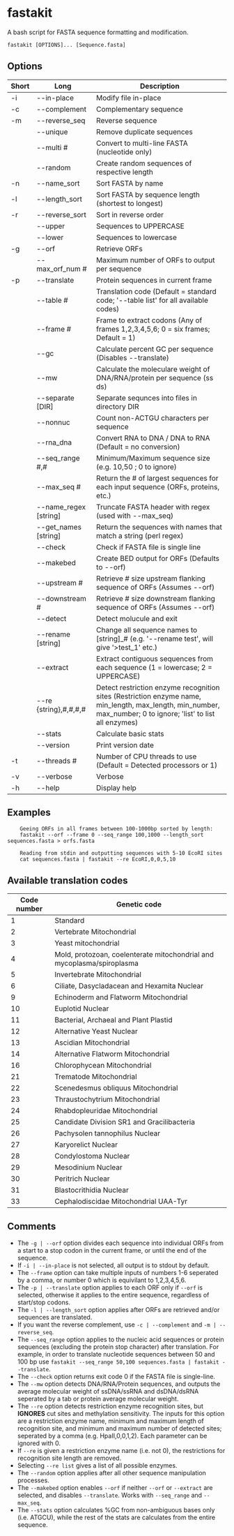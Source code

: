 # fastakit
A bash script for FASTA sequence formatting and modification.

```
fastakit [OPTIONS]... [Sequence.fasta]
```

## Options
| Short     | Long      | Description     |
| ------------- | ------------- | -------- |
| -i          | --in-place         | Modify file in-place  |
| -c           | --complement         | Complementary sequence  |
| -m           | --reverse_seq         | Reverse sequence  |
|           | --unique         | Remove duplicate sequences  |
|           | --multi #         | Convert to multi-line FASTA (nucleotide only)  |
|            | --random         | Create random sequences of respective length  |
| -n          | --name_sort         | Sort FASTA by name  |
| -l           | --length_sort         | Sort FASTA by sequence length (shortest to longest)  |
| -r           | --reverse_sort         | Sort in reverse order  |
|            | --upper         | Sequences to UPPERCASE  |
|            | --lower         | Sequences to lowercase  |
| -g           | --orf         | Retrieve ORFs  |
|            | --max_orf_num #         | Maximum number of ORFs to output per sequence  |
| -p           | --translate         | Protein sequences in current frame  |
|            | --table #        | Translation code (Default = standard code; '--table list' for all available codes)  |
|            | --frame #        | Frame to extract codons (Any of frames 1,2,3,4,5,6; 0 = six frames; Default = 1)  |
|            | --gc        | Calculate percent GC per sequence (Disables --translate)  |
|            | --mw        | Calculate the moleculare weight of DNA/RNA/protein per sequence (ss ds)  |
|            | --separate [DIR]        | Separate sequnces into files in directory DIR  |
|            | --nonnuc        | Count non-ACTGU characters per sequence  |
|            | --rna_dna        | Convert RNA to DNA / DNA to RNA (Default = no conversion)  |
|            | --seq_range #,#        | Minimum/Maximum sequence size (e.g. 10,50 ; 0 to ignore)  |
|            | --max_seq #        | Return the # of largest sequences for each input sequence (ORFs, proteins, etc.)  |
|            | --name_regex [string]        | Truncate FASTA header with regex (used with --max_seq)  |
|            | --get_names [string]        | Return the sequences with names that match a string (perl regex)  |
|            | --check        | Check if FASTA file is single line  |
|            | --makebed        | Create BED output for ORFs (Defaults to --orf)  |
|            | --upstream #        | Retrieve # size upstream flanking sequence of ORFs (Assumes --orf)  |
|            | --downstream #        | Retrieve # size downstream flanking sequence of ORFs (Assumes --orf)  |
|            | --detect        | Detect molucule and exit  |
|            | --rename [string]        | Change all sequence names to [string]_# (e.g. '--rename test', will give '>test_1' etc.)  |
|            | --extract        | Extract contiguous sequences from each sequence (1 = lowercase; 2 = UPPERCASE)  |
|            | --re {string},#,#,#,#        | Detect restriction enzyme recognition sites (Restriction enzyme name, min_length, max_length, min_number, max_number; 0 to ignore; 'list' to list all enzymes)  |
|            | --stats        | Calculate basic stats  |
|            | --version        | Print version date  |
| -t           | --threads #        | Number of CPU threads to use (Default = Detected processors or 1)  |
| -v           | --verbose       | Verbose  |
| -h           | --help       | Display help  |


## Examples
```	
	Geeing ORFs in all frames between 100-1000bp sorted by length:
	fastakit --orf --frame 0 --seq_range 100,1000 --length_sort sequences.fasta > orfs.fasta
	
	Reading from stdin and outputting sequences with 5-10 EcoRI sites
	cat sequences.fasta | fastakit --re EcoRI,0,0,5,10
```


## Available translation codes

| Code number     | Genetic code      |
| ------------- | ------------- |
| 1          |  Standard        |
| 2          |  Vertebrate Mitochondrial        |
| 3          |  Yeast mitochondrial        |
| 4          |  Mold, protozoan, coelenterate mitochondrial and mycoplasma/spiroplasma        |
| 5          |  Invertebrate Mitochondrial        |
| 6          |  Ciliate, Dasycladacean and Hexamita Nuclear        |
| 9          |  Echinoderm and Flatworm Mitochondrial        |
| 10          |  Euplotid Nuclear        |
| 11          |  Bacterial, Archaeal and Plant Plastid        |
| 12          |  Alternative Yeast Nuclear        |
| 13          |  Ascidian Mitochondrial        |
| 14          |  Alternative Flatworm Mitochondrial        |
| 16          |  Chlorophycean Mitochondrial        |
| 21          |  Trematode Mitochondrial        |
| 22          |  Scenedesmus obliquus Mitochondrial        |
| 23          |  Thraustochytrium Mitochondrial        |
| 24          |  Rhabdopleuridae Mitochondrial        |
| 25          |  Candidate Division SR1 and Gracilibacteria        |
| 26          |  Pachysolen tannophilus Nuclear        |
| 27          |  Karyorelict Nuclear        |
| 28          |  Condylostoma Nuclear        |
| 29          |  Mesodinium Nuclear        |
| 30          |  Peritrich Nuclear        |
| 31          |  Blastocrithidia Nuclear        |
| 33          |  Cephalodiscidae Mitochondrial UAA-Tyr        |

## Comments
- The `-g | --orf` option divides each sequence into individual ORFs from a start to a stop codon in the current frame, or until the end of the sequence.
- If `-i | --in-place` is not selected, all output is to stdout by default.
- The `--frame` option can take multiple inputs of numbers 1-6 seperated by a comma, or number 0 which is equivilant to 1,2,3,4,5,6.
- The `-p | --translate` option applies to each ORF only if `--orf` is selected, otherwise it applies to the entire sequence, regardless of start/stop codons.
- The `-l | --length_sort` option applies after ORFs are retrieved and/or sequences are translated.
- If you want the reverse complement, use `-c | --complement` and `-m | --reverse_seq`.
- The `--seq_range` option applies to the nucleic acid sequences or protein sequences (excluding the protein stop character) after translation. For example, in order to translate nucleotide sequences between 50 and 100 bp use `fastakit --seq_range 50,100 sequences.fasta | fastakit --translate`.
- The `--check` option returns exit code 0 if the FASTA file is single-line.
- The `--mw` option detects DNA/RNA/Protein sequences, and outputs the average molecular weight of ssDNA/ssRNA and dsDNA/dsRNA seperated by a tab or protein average molecular weight.
- The `--re` option detects restriction enzyme recognition sites, but **IGNORES** cut sites and methylation sensitivity. The inputs for this option are a restriction enzyme name, minimum and maximum length of recognition site, and minimum and maximum number of detected sites; seperated by a comma (e.g. HpaII,0,0,1,2). Each parameter can be ignored with 0.
- If `--re` is given a restriction enzyme name (i.e. not 0), the restrictions for recognition site length are removed.
- Selecting `--re list` gives a list of all possible enzymes.
- The `--random` option applies after all other sequence manipulation processes.
- The `--makebed` option enables `--orf` if neither `--orf` or `--extract` are selected, and disables `--translate`. Works with `--seq_range` and `--max_seq`.
- The `--stats` option calculates %GC from non-ambiguous bases only (i.e. ATGCU), while the rest of the stats are calculates from the entire sequence.
